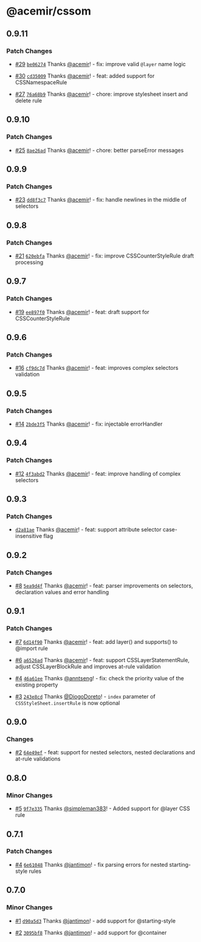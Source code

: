 # @acemir/cssom

## 0.9.11

### Patch Changes

- [#29](https://github.com/acemir/CSSOM/pull/29) [`be06274`](https://github.com/acemir/CSSOM/commit/be06274b169eb31bec78714a77126f9769e2dde2) Thanks [@acemir](https://github.com/acemir)! - fix: improve valid `@layer` name logic

- [#30](https://github.com/acemir/CSSOM/pull/30) [`cd35009`](https://github.com/acemir/CSSOM/commit/cd350095e52e04300a62e6f66a1dac35acb0ce22) Thanks [@acemir](https://github.com/acemir)! - feat: added support for CSSNamespaceRule

- [#27](https://github.com/acemir/CSSOM/pull/27) [`76a68b9`](https://github.com/acemir/CSSOM/commit/76a68b95efda99a9f62fe1d254e68b5a58f0732a) Thanks [@acemir](https://github.com/acemir)! - chore: improve stylesheet insert and delete rule

## 0.9.10

### Patch Changes

- [#25](https://github.com/acemir/CSSOM/pull/25) [`8ae26ad`](https://github.com/acemir/CSSOM/commit/8ae26adf4edc4a304d9bf12fd26b17c0cd5961c4) Thanks [@acemir](https://github.com/acemir)! - chore: better parseError messages

## 0.9.9

### Patch Changes

- [#23](https://github.com/acemir/CSSOM/pull/23) [`dd8f3c7`](https://github.com/acemir/CSSOM/commit/dd8f3c76e9408f9469d2cb3f0628589d5a56def8) Thanks [@acemir](https://github.com/acemir)! - fix: handle newlines in the middle of selectors

## 0.9.8

### Patch Changes

- [#21](https://github.com/acemir/CSSOM/pull/21) [`620ebfa`](https://github.com/acemir/CSSOM/commit/620ebfa74ed1124d79cd97f1cd91b2cc51f630ac) Thanks [@acemir](https://github.com/acemir)! - fix: improve CSSCounterStyleRule draft processing

## 0.9.7

### Patch Changes

- [#19](https://github.com/acemir/CSSOM/pull/19) [`ee897f0`](https://github.com/acemir/CSSOM/commit/ee897f0f459da7f482b2af7a3bf9cea56ab40eab) Thanks [@acemir](https://github.com/acemir)! - feat: draft support for CSSCounterStyleRule

## 0.9.6

### Patch Changes

- [#16](https://github.com/acemir/CSSOM/pull/16) [`cf9dc7d`](https://github.com/acemir/CSSOM/commit/cf9dc7db8adfeda6224ddb8ec02a2516d3b714d1) Thanks [@acemir](https://github.com/acemir)! - feat: improves complex selectors validation

## 0.9.5

### Patch Changes

- [#14](https://github.com/acemir/CSSOM/pull/14) [`2bde3f5`](https://github.com/acemir/CSSOM/commit/2bde3f5988aa4e16b7f9a41ae75dbe8e26bc0311) Thanks [@acemir](https://github.com/acemir)! - fix: injectable errorHandler

## 0.9.4

### Patch Changes

- [#12](https://github.com/acemir/CSSOM/pull/12) [`4f3abd2`](https://github.com/acemir/CSSOM/commit/4f3abd229e85707efb7eebc8eb98f92d899c5e10) Thanks [@acemir](https://github.com/acemir)! - feat: improve handling of complex selectors

## 0.9.3

### Patch Changes

- [`d2a81ae`](https://github.com/acemir/CSSOM/commit/d2a81ae9db8f5b98a4c911c8fdcec270b276561a) Thanks [@acemir](https://github.com/acemir)! - feat: support attribute selector case-insensitive flag

## 0.9.2

### Patch Changes

- [#8](https://github.com/acemir/CSSOM/pull/8) [`5ea9d4f`](https://github.com/acemir/CSSOM/commit/5ea9d4f2ac761079a6c94fce85e73d2efcff85c8) Thanks [@acemir](https://github.com/acemir)! - feat: parser improvements on selectors, declaration values and error handling

## 0.9.1

### Patch Changes

- [#7](https://github.com/acemir/CSSOM/pull/7) [`6d14f90`](https://github.com/acemir/CSSOM/commit/6d14f904a4a7038a622230460341a47676d6e045) Thanks [@acemir](https://github.com/acemir)! - feat: add layer() and supports() to @import rule

- [#6](https://github.com/acemir/CSSOM/pull/6) [`a6526ad`](https://github.com/acemir/CSSOM/commit/a6526adcca382a170e35cfeef979a710ac579ec2) Thanks [@acemir](https://github.com/acemir)! - feat: support CSSLayerStatementRule, adjust CSSLayerBlockRule and improves at-rule validation

- [#4](https://github.com/acemir/CSSOM/pull/4) [`46a61ee`](https://github.com/acemir/CSSOM/commit/46a61ee43242b69ace0cce9bf252737b12c2b56e) Thanks [@anntseng](https://github.com/anntseng)! - fix: check the priority value of the existing property

- [#3](https://github.com/acemir/CSSOM/pull/3) [`243e8cd`](https://github.com/acemir/CSSOM/commit/243e8cd38cdb5c3f46cb83a87815fbeeeac22994) Thanks [@DiogoDoreto](https://github.com/DiogoDoreto)! - `index` parameter of `CSSStyleSheet.insertRule` is now optional

## 0.9.0

### Changes

- [#2](https://github.com/acemir/CSSOM/pull/2) [`64e49ef`](https://github.com/acemir/CSSOM/commit/64e49eff75d84d26821c0f4ce69d4f6f398037c8) - feat: support for nested selectors, nested declarations and at-rule validations

## 0.8.0

### Minor Changes

- [#5](https://github.com/rrweb-io/CSSOM/pull/5) [`9f7e335`](https://github.com/rrweb-io/CSSOM/commit/9f7e335cfcbfa4c44b7088fd97d8e6677fe78c45) Thanks [@simpleman383](https://github.com/simpleman383)! - Added support for @layer CSS rule

## 0.7.1

### Patch Changes

- [#4](https://github.com/rrweb-io/CSSOM/pull/4) [`6e61048`](https://github.com/rrweb-io/CSSOM/commit/6e61048dfdcb09f67eefeaeff2ce0d9af4032a74) Thanks [@jantimon](https://github.com/jantimon)! - fix parsing errors for nested starting-style rules

## 0.7.0

### Minor Changes

- [#1](https://github.com/rrweb-io/CSSOM/pull/1) [`d90a5d3`](https://github.com/rrweb-io/CSSOM/commit/d90a5d343540b3aa05425534d9f208e1686a37f3) Thanks [@jantimon](https://github.com/jantimon)! - add support for @starting-style

- [#2](https://github.com/rrweb-io/CSSOM/pull/2) [`3095bf8`](https://github.com/rrweb-io/CSSOM/commit/3095bf85093589607bb246afd1d6d51605785f9e) Thanks [@jantimon](https://github.com/jantimon)! - add support for @container

